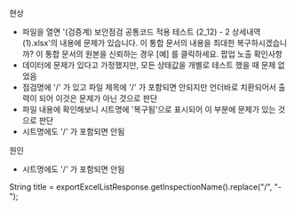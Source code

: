 
현상
- 파일을 열면 '(검증계) 보안점검 공통코드 적용 테스트 (2_12) - 2 상세내역 (1).xlsx'의 내용에 문제가 있습니다. 이 통합 문서의 내용을 최대한 복구하시겠습니까? 이 통합 문서의 원본을 신뢰하는 경우 [예] 를 클릭하세요. 팝업 노출
확인사항
- 데이터에 문제가 있다고 가정했지만, 모든 상태값을 개별로 테스트 했을 때 문제 없었음
- 점검명에 '/' 가 있고 파일 제목에 '/' 가 포함되면 안되지만 언더바로 치환되어서 출력이 되어 이것은 문제가 아닌 것으로 판단
- 파일 내용에 확인해보니 시트명에 '복구됨'으로 표시되어 이 부분에 문제가 있는 것으로 판단
- 시트명에도 '/' 가 포함되면 안됨

원인
- 시트명에도 '/' 가 포함되면 안됨




String title = exportExcelListResponse.getInspectionName().replace("/", "-");
